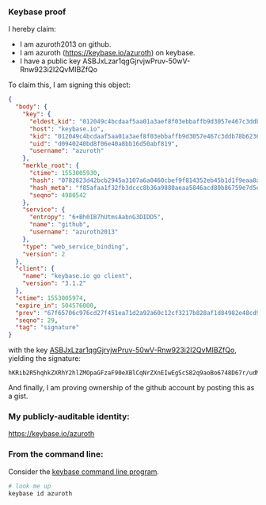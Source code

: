 ### Keybase proof

I hereby claim:

  * I am azuroth2013 on github.
  * I am azuroth (https://keybase.io/azuroth) on keybase.
  * I have a public key ASBJxLzar1qgGjrvjwPruv-50wV-Rnw923i2I2QvMIBZfQo

To claim this, I am signing this object:

```json
{
  "body": {
    "key": {
      "eldest_kid": "012049c4bcdaaf5aa01a3aef8f03ebbaffb9d3057e467c3ddb78b623642f3080597d0a",
      "host": "keybase.io",
      "kid": "012049c4bcdaaf5aa01a3aef8f03ebbaffb9d3057e467c3ddb78b623642f3080597d0a",
      "uid": "d0940240bd8f06e40a8bb16d50abf819",
      "username": "azuroth"
    },
    "merkle_root": {
      "ctime": 1553005930,
      "hash": "0782823d42bcb2945a3107a6a0460cbef9f814352eb45b1d1f9eaa8a81a93ec4a8df333fc5e7e5c85adcc46ffa01b54e5847ac3299a0823b20a9d8daed975006",
      "hash_meta": "f85afaa1f32fb3dccc8b36a9880aeaa5846acd80b86759e7d5d5f0a851ae360a",
      "seqno": 4980542
    },
    "service": {
      "entropy": "6+Bh0IB7hUtmsAabnG3DIDD5",
      "name": "github",
      "username": "azuroth2013"
    },
    "type": "web_service_binding",
    "version": 2
  },
  "client": {
    "name": "keybase.io go client",
    "version": "3.1.2"
  },
  "ctime": 1553005974,
  "expire_in": 504576000,
  "prev": "67f65706c976cd27f451ea71d2a92a60c12cf3217b828af1d84982e48cd9a842",
  "seqno": 29,
  "tag": "signature"
}
```

with the key [ASBJxLzar1qgGjrvjwPruv-50wV-Rnw923i2I2QvMIBZfQo](https://keybase.io/azuroth), yielding the signature:

```
hKRib2R5hqhkZXRhY2hlZMOpaGFzaF90eXBlCqNrZXnEIwEgScS82q9aoBo6748D67r/udMFfkZ8Pdt4tiNkLzCAWX0Kp3BheWxvYWTESpcCHcQgZ/ZXBsl2zSf0Uepx0qkqYMEs8yF7gorx2EmC5IzZqELEIKbdNBy0A4OLaEtlWLIz0rQOsqM1KRI3+bSgA/5Z5YVDAgHCo3NpZ8RAcFEKpTQV8e8xqQeAN6rG+zx24E11UGcbKhdK1hHDBDtAuRQYIl+dWJNHPLF38SMA7kBzT/w6X6k6AeJlde+ICqhzaWdfdHlwZSCkaGFzaIKkdHlwZQildmFsdWXEIJitq0TxPdtokuUAXh1qKm/H4i2bQhU1Nm+UOS3xolDQo3RhZ80CAqd2ZXJzaW9uAQ==

```

And finally, I am proving ownership of the github account by posting this as a gist.

### My publicly-auditable identity:

https://keybase.io/azuroth

### From the command line:

Consider the [keybase command line program](https://keybase.io/download).

```bash
# look me up
keybase id azuroth
```
